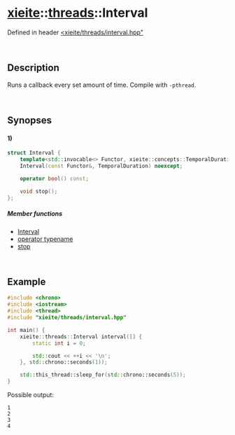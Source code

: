 # [xieite](../../xieite.md)\:\:[threads](../../threads.md)\:\:Interval
Defined in header [<xieite/threads/interval.hpp"](../../../include/xieite/threads/interval.hpp)

&nbsp;

## Description
Runs a callback every set amount of time. Compile with `-pthread`.

&nbsp;

## Synopses
#### 1)
```cpp
struct Interval {
    template<std::invocable<> Functor, xieite::concepts::TemporalDuration TemporalDuration>
    Interval(const Functor&, TemporalDuration) noexcept;

    operator bool() const;

    void stop();
};
```
##### Member functions
- [Interval](./structures/interval/1/operators/constructor.md)
- [operator typename](./structures/interval/1/operators/cast.md)
- [stop](./structures/interval/1/stop.md)

&nbsp;

## Example
```cpp
#include <chrono>
#include <iostream>
#include <thread>
#include "xieite/threads/interval.hpp"

int main() {
    xieite::threads::Interval interval([] {
        static int i = 0;

        std::cout << ++i << '\n';
    }, std::chrono::seconds(1));

    std::this_thread::sleep_for(std::chrono::seconds(5));
}
```
Possible output:
```
1
2
3
4
```
